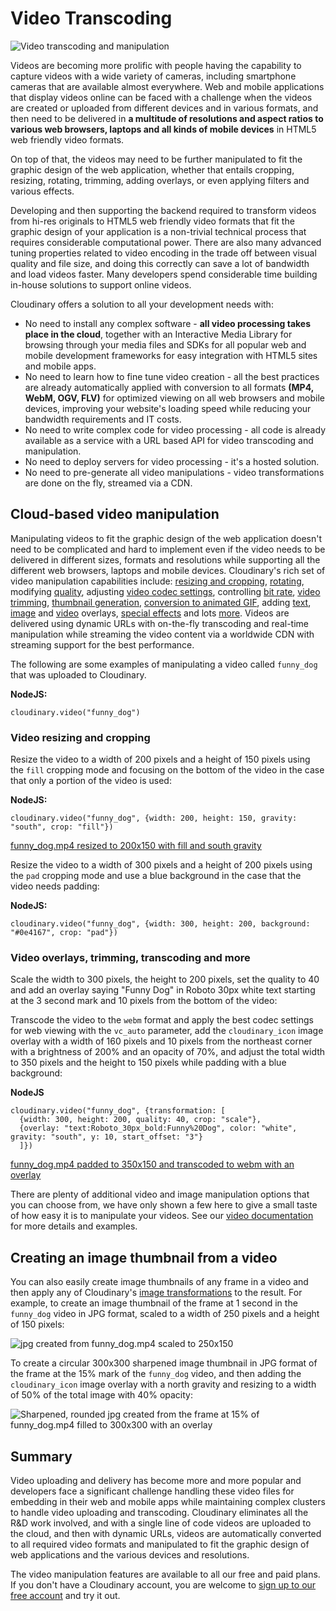 # Video Transcoding

![Video transcoding and manipulation](https://res.cloudinary.com/cloudinary/image/upload/w_500/v1441199857/video_transcoding_manipulation.jpg)

Videos are becoming more prolific with people having the capability to capture videos with a wide variety of cameras, including smartphone cameras that are available almost everywhere. Web and mobile applications that display videos online can be faced with a challenge when the videos are created or uploaded from different devices and in various formats, and then need to be delivered in **a multitude of resolutions and aspect ratios to various web browsers, laptops and all kinds of mobile devices** in HTML5 web friendly video formats.

On top of that, the videos may need to be further manipulated to fit the graphic design of the web application, whether that entails cropping, resizing, rotating, trimming, adding overlays, or even applying filters and various effects.

Developing and then supporting the backend required to transform videos from hi-res originals to HTML5 web friendly video formats that fit the graphic design of your application is a non-trivial technical process that requires considerable computational power. There are also many advanced tuning properties related to video encoding in the trade off between visual quality and file size, and doing this correctly can save a lot of bandwidth and load videos faster. Many developers spend considerable time building in-house solutions to support online videos.

Cloudinary offers a solution to all your development needs with:

* No need to install any complex software - **all video processing takes place in the cloud**, together with an Interactive Media Library for browsing through your media files and SDKs for all popular web and mobile development frameworks for easy integration with HTML5 sites and mobile apps.
* No need to learn how to fine tune video creation - all the best practices are already automatically applied with conversion to all formats **\(MP4, WebM, OGV, FLV\)** for optimized viewing on all web browsers and mobile devices, improving your website's loading speed while reducing your bandwidth requirements and IT costs.
* No need to write complex code for video processing - all code is already available as a service with a URL based API for video transcoding and manipulation.
* No need to deploy servers for video processing - it's a hosted solution.
* No need to pre-generate all video manipulations - video transformations are done on the fly, streamed via a CDN.

## Cloud-based video manipulation

Manipulating videos to fit the graphic design of the web application doesn't need to be complicated and hard to implement even if the video needs to be delivered in different sizes, formats and resolutions while supporting all the different web browsers, laptops and mobile devices. Cloudinary's rich set of video manipulation capabilities include: [resizing and cropping](https://cloudinary.com/documentation/video_manipulation_and_delivery#resizing_and_cropping_videos), [rotating](https://cloudinary.com/documentation/video_manipulation_and_delivery#rotating_videos), modifying [quality](https://cloudinary.com/documentation/video_manipulation_and_delivery#quality_control), adjusting [video codec settings](https://cloudinary.com/documentation/video_manipulation_and_delivery#video_codec_settings), controlling [bit rate](https://cloudinary.com/documentation/video_manipulation_and_delivery#bit_rate_control), [video trimming](https://cloudinary.com/documentation/video_manipulation_and_delivery#trimming_videos), [thumbnail generation](https://cloudinary.com/documentation/video_manipulation_and_delivery#generating_video_thumbnails), [conversion to animated GIF](https://cloudinary.com/documentation/video_manipulation_and_delivery#creating_animated_gifs), adding [text](https://cloudinary.com/documentation/video_manipulation_and_delivery#adding_text_captions), [image](https://cloudinary.com/documentation/video_manipulation_and_delivery#adding_image_overlays) and [video](https://cloudinary.com/documentation/video_manipulation_and_delivery#adding_video_overlays) overlays, [special effects](https://cloudinary.com/documentation/video_manipulation_and_delivery#video_effects) and lots [more](https://cloudinary.com/documentation/video_manipulation_and_delivery#video_transformations_reference). Videos are delivered using dynamic URLs with on-the-fly transcoding and real-time manipulation while streaming the video content via a worldwide CDN with streaming support for the best performance.

The following are some examples of manipulating a video called `funny_dog` that was uploaded to Cloudinary.

**NodeJS:**

```text
cloudinary.video("funny_dog")
```

### Video resizing and cropping

Resize the video to a width of 200 pixels and a height of 150 pixels using the `fill` cropping mode and focusing on the bottom of the video in the case that only a portion of the video is used:

**NodeJS:**

```text
cloudinary.video("funny_dog", {width: 200, height: 150, gravity: "south", crop: "fill"})
```

[funny\_dog.mp4 resized to 200x150 with fill and south gravity](https://res.cloudinary.com/demo/video/upload/w_200,h_150,c_fill,g_south/funny_dog.mp4)

Resize the video to a width of 300 pixels and a height of 200 pixels using the `pad` cropping mode and use a blue background in the case that the video needs padding:

**NodeJS:**

```text
cloudinary.video("funny_dog", {width: 300, height: 200, background: "#0e4167", crop: "pad"})
```

### Video overlays, trimming, transcoding and more

Scale the width to 300 pixels, the height to 200 pixels, set the quality to 40 and add an overlay saying "Funny Dog" in Roboto 30px white text starting at the 3 second mark and 10 pixels from the bottom of the video:

Transcode the video to the `webm` format and apply the best codec settings for web viewing with the `vc_auto` parameter, add the `cloudinary_icon` image overlay with a width of 160 pixels and 10 pixels from the northeast corner with a brightness of 200% and an opacity of 70%, and adjust the total width to 350 pixels and the height to 150 pixels while padding with a blue background:

**NodeJS**

```text
cloudinary.video("funny_dog", {transformation: [
  {width: 300, height: 200, quality: 40, crop: "scale"},
  {overlay: "text:Roboto_30px_bold:Funny%20Dog", color: "white", gravity: "south", y: 10, start_offset: "3"}
  ]})
```

[funny\_dog.mp4 padded to 350x150 and transcoded to webm with an overlay](https://res.cloudinary.com/demo/video/upload/vc_auto/l_cloudinary_icon,g_north_east,e_brightness:200,o_70,x_10,y_10,w_160/w_350,h_150,c_pad,b_rgb:0e4167/funny_dog.webm)

There are plenty of additional video and image manipulation options that you can choose from, we have only shown a few here to give a small taste of how easy it is to manipulate your videos. See our [video documentation](https://cloudinary.com/documentation/video_manipulation_and_delivery) for more details and examples.

## Creating an image thumbnail from a video

You can also easily create image thumbnails of any frame in a video and then apply any of Cloudinary's [image transformations](https://github.com/cloudinary-developers/canadian-music-week-hackathon-guide-/tree/39a9b1c59498323c6876cd302c24ff20894ab40f/documentation/image_transformations/README.md) to the result. For example, to create an image thumbnail of the frame at 1 second in the `funny_dog` video in JPG format, scaled to a width of 250 pixels and a height of 150 pixels:

![jpg created from funny\_dog.mp4 scaled to 250x150](https://res.cloudinary.com/demo/video/upload/w_250,h_150,c_scale,so_1/funny_dog.jpg)

To create a circular 300x300 sharpened image thumbnail in JPG format of the frame at the 15% mark of the `funny_dog` video, and then adding the `cloudinary_icon` image overlay with a north gravity and resizing to a width of 50% of the total image with 40% opacity:

![Sharpened, rounded jpg created from the frame at 15% of funny\_dog.mp4 filled to 300x300 with an overlay](https://res.cloudinary.com/demo/video/upload/w_300,h_300,c_fill,r_max,e_sharpen,so_15p/l_cloudinary_icon,w_0.5,fl_relative,o_40,g_north/funny_dog.jpg)

## Summary

Video uploading and delivery has become more and more popular and developers face a significant challenge handling these video files for embedding in their web and mobile apps while maintaining complex clusters to handle video uploading and transcoding. Cloudinary eliminates all the R&D work involved, and with a single line of code videos are uploaded to the cloud, and then with dynamic URLs, videos are automatically converted to all required video formats and manipulated to fit the graphic design of web applications and the various devices and resolutions.

The video manipulation features are available to all our free and paid plans. If you don't have a Cloudinary account, you are welcome to [sign up to our free account](https://cloudinary.com/signup) and try it out.

